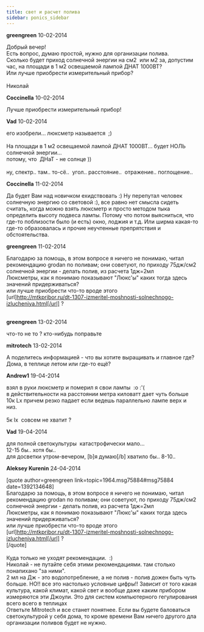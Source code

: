 ```yaml
---
title: свет и расчет полива
sidebar: ponics_sidebar
---
```


**greengreen** 10-02-2014

Добрый вечер!<br />Есть вопрос, думаю простой, нужно для организации полива.<br />Сколько будет приход солнечной энергии на см2&nbsp; или м2 за, допустим час, на площади в 1 м2 освещаемой лампой ДНАТ 1000ВТ?<br />Или лучше приобрести измерительный прибор?<br /><br />Николай

**Coccinella** 10-02-2014

Лучше приобрести измерительный прибор!

**Vad** 10-02-2014

его изобрели... люксметр называется&nbsp; ;)<br /><br />На площади в 1 м2 освещаемой лампой ДНАТ 1000ВТ... будет НОЛЬ солнечной энергии...<br />потому, что&nbsp; ДНаТ - не солнце ))<br /><br />ну, спектр.. там.. то-сё..&nbsp; угол.. расстояние..&nbsp; отражение.. поглощение..<br />

**Coccinella** 11-02-2014

Да будет Вам над новичком ехидствовать :) Ну перепутал человек солнечную энергию со световой :), все равно нет смысла сидеть считать, когда можно взять люксметр и просто методом тыка определить высоту подвеса лампы. Потому что потом выясниться, что где-то поблизости было (и есть) окно, лоджия и т.д. Или ширма какая-то где-то образовалась и прочие неучтенные препрятствия и обстоятельства.

**greengreen** 11-02-2014

Благодарю за помощь, в этом вопросе я ничего не понимаю, читал рекомендацию grodan по поливам; они советуют, по приходу 75дж/cм2 солнечной энергии - делать полив, из расчета 1дж=2мл<br />Люксметры, как я понимаю показывают &quot;Люкс&#039;ы&quot; каких тогда здесь значений придерживаться?<br />или лучше приобрести что-то вроде этого <br />[url]http://mtkpribor.ru/dt-1307-izmeritel-moshnosti-solnechnogo-izlucheniya.html[/url] ?<br /><br />

**greengreen** 13-02-2014

что-то не то ? кто-нибудь поправьте

**mitrotech** 13-02-2014

А поделитесь информацией - что вы хотите выращивать и главное где? Дома, в теплице летом или где-то ещё? 

**Andrew1** 19-04-2014

взял в руки люксметр и померил я свои лампы&nbsp; :o :&#039;( <br />в действительности на расстоянии метра киловатт дает чуть больше 10к Lx причем резко падает если ведешь параллельно лампе верх и низ.<br /><br />5к lx&nbsp; совсем не хватит ?

**Vad** 19-04-2014

для полной светокультуры&nbsp; катастрофически мало...<br />12-15 бы.. хотя бы..<br />для досветки утром-вечером, [b]я думаю[/b] хватило бы.. 8-10..

**Aleksey Kurenin** 24-04-2014

[quote author=greengreen link=topic=1964.msg75884#msg75884 date=1392134648]<br />Благодарю за помощь, в этом вопросе я ничего не понимаю, читал рекомендацию grodan по поливам; они советуют, по приходу 75дж/cм2 солнечной энергии - делать полив, из расчета 1дж=2мл<br />Люксметры, как я понимаю показывают &quot;Люкс&#039;ы&quot; каких тогда здесь значений придерживаться?<br />или лучше приобрести что-то вроде этого <br />[url]http://mtkpribor.ru/dt-1307-izmeritel-moshnosti-solnechnogo-izlucheniya.html[/url] ?<br />[/quote]<br /><br />Куда только не уходят рекомендации.&nbsp; :)<br />Николай - не путайте себя этими рекомендациями. там столько понапихано &quot;за ними&quot;. <br />2 мл на Дж - это водопотребление, а не полив - полив дожен быть чуть больше. НО!! все это настолько условные цифры!! Зависит от того какая культура, какой климат, какой свет и вообще даже каким прибором измеряются эти Джоули. Это для систем компьютерного гегулирования всего всего в теплицах<br />Ответьте Mitrotech и все станет понятнее. Если вы будете баловаться светокультурой у себя дома, то кроме времени Вам ничего другого дла организации поливов будет не нужно.

